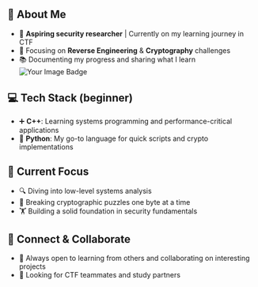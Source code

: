 ## 🌱 About Me 
- 🔰 **Aspiring security researcher** | Currently on my learning journey in CTF
- 🔐 Focusing on **Reverse Engineering** & **Cryptography** challenges
- 📚 Documenting my progress and sharing what I learn
<img src="https://tryhackme-badges.s3.amazonaws.com/hitohunt.png" alt="Your Image Badge" />　　

## 💻 Tech Stack (beginner)
- ➕ **C++**: Learning systems programming and performance-critical applications
- 🐍 **Python**: My go-to language for quick scripts and crypto implementations

## 🧠 Current Focus
- 🔍 Diving into low-level systems analysis
- 🧩 Breaking cryptographic puzzles one byte at a time
- 🏋️ Building a solid foundation in security fundamentals

## 🤝 Connect & Collaborate
- 💬 Always open to learning from others and collaborating on interesting projects
- 🌟 Looking for CTF teammates and study partners

<!---
hitohunt/hitohunt is a ✨ special ✨ repository because its `README.md` (this file) appears on your GitHub profile.
You can click the Preview link to take a look at your changes.
--->
